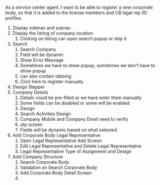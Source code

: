 As a service center agent, I want to be able to register a new corporate body, so that it is added to the license members and CB legal rep IID profiles.

1. Display sidenav and subnav
2. Display the listing of company location
	1. Clicking on listing can open search popup or skip it
3. Search
	1. Search Company
	2. Field will be dynamic
	3. Show Error Message
	4. Sometimes we have to show popup, sometimes we don't have to show popup
	5. can also contain tabbing
	6. Click here to register manually
4. Design Stepper
5.  Company Details
	1. Details could be pre-filled or we have enter them manually
	2. Some fields can be disabled or some will be enabled
	3. Design
	4. Search Activities Design
	5. Company Mobile and Company Email need to verify
	6. otp screen
	7. Fields will be dynamic based on what selected
6. Add Corporate Body Legal Representative
	1. Open Legal Representative Add Screen
	2. Edit Legal Representative and Delete Legal Representative
	3. Legal Representative Type of Assignment and Design
7. Add Company Structure
	1. Search Corporate Body
	2. Validation on Search Corporate Body
	3. Add Corporate Body Detail Screen
	4. 